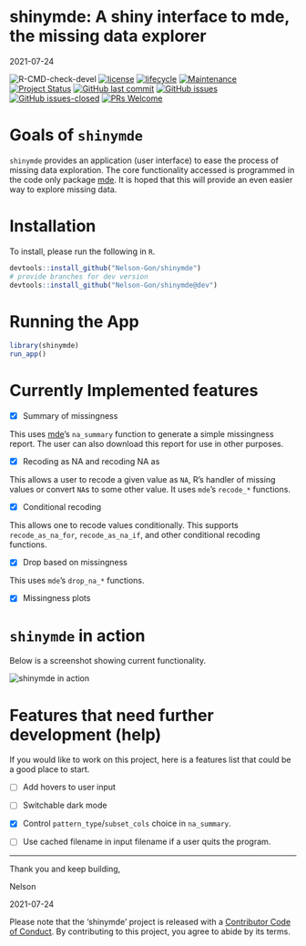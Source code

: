 shinymde: A shiny interface to mde, the missing data explorer
================
2021-07-24

![R-CMD-check-devel](https://github.com/Nelson-Gon/shinymde/workflows/R-CMD-check-devel/badge.svg)
[![license](https://img.shields.io/badge/license-MIT-blue.svg)](https://opensource.org/licenses/MIT)
[![lifecycle](https://img.shields.io/badge/lifecycle-stable-brightgreen.svg)](https://lifecycle.r-lib.org/articles/stages.html)
[![Maintenance](https://img.shields.io/badge/Maintained%3F-yes-green.svg)](https://GitHub.com/Nelson-Gon/shinymde/graphs/commit-activity)
[![Project
Status](https://www.repostatus.org/badges/latest/active.svg)](https://www.repostatus.org/)
[![GitHub last
commit](https://img.shields.io/github/last-commit/Nelson-Gon/shinymde.svg)](https://github.com/Nelson-Gon/shinymde/commits/master)
[![GitHub
issues](https://img.shields.io/github/issues/Nelson-Gon/shinymde.svg)](https://GitHub.com/Nelson-Gon/shinymde/issues/)
[![GitHub
issues-closed](https://img.shields.io/github/issues-closed/Nelson-Gon/shinymde.svg)](https://GitHub.com/Nelson-Gon/shinymde/issues?q=is%3Aissue+is%3Aclosed)
[![PRs
Welcome](https://img.shields.io/badge/PRs-welcome-brightgreen.svg?style=flat-square)](https://makeapullrequest.com)

# Goals of `shinymde`

`shinymde` provides an application (user interface) to ease the process
of missing data exploration. The core functionality accessed is
programmed in the code only package
[mde](https://github.com/Nelson-Gon/mde). It is hoped that this will
provide an even easier way to explore missing data.

# Installation

To install, please run the following in `R`.

``` r
devtools::install_github("Nelson-Gon/shinymde")
# provide branches for dev version  
devtools::install_github("Nelson-Gon/shinymde@dev")
```

# Running the App

``` r
library(shinymde)
run_app()
```

# Currently Implemented features

-   [x] Summary of missingness

This uses [mde](https://nelson-gon.github.io/mde)’s `na_summary`
function to generate a simple missingness report. The user can also
download this report for use in other purposes.

-   [x] Recoding as NA and recoding NA as

This allows a user to recode a given value as `NA`, R’s handler of
missing values or convert `NA`s to some other value. It uses `mde`’s
`recode_*` functions.

-   [x] Conditional recoding

This allows one to recode values conditionally. This supports
`recode_as_na_for`, `recode_as_na_if`, and other conditional recoding
functions.

-   [x] Drop based on missingness

This uses `mde`’s `drop_na_*` functions.

-   [x] Missingness plots

# `shinymde` in action

Below is a screenshot showing current functionality.

![shinymde in
action](https://github.com/Nelson-Gon/shinymde/blob/main/images/sample_ui.png?raw=true)

# Features that need further development (help)

If you would like to work on this project, here is a features list that
could be a good place to start.

-   [ ] Add hovers to user input

-   [ ] Switchable dark mode

-   [x] Control `pattern_type`/`subset_cols` choice in `na_summary`.

-   [ ] Use cached filename in input filename if a user quits the
    program.

------------------------------------------------------------------------

Thank you and keep building,

Nelson

2021-07-24

Please note that the ‘shinymde’ project is released with a [Contributor
Code of Conduct](CODE_OF_CONDUCT.md). By contributing to this project,
you agree to abide by its terms.
